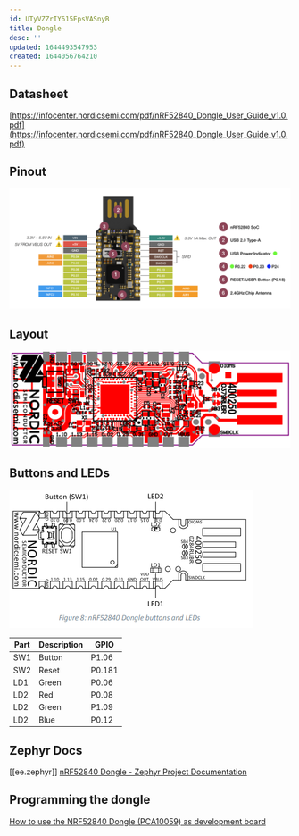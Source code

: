 ```yaml
---
id: UTyVZZrIY615EpsVASnyB
title: Dongle
desc: ''
updated: 1644493547953
created: 1644056764210
---
```


## Datasheet

[https://infocenter.nordicsemi.com/pdf/nRF52840_Dongle_User_Guide_v1.0.pdf](https://infocenter.nordicsemi.com/pdf/nRF52840_Dongle_User_Guide_v1.0.pdf)

## Pinout

![](assets/images/2022-02-05-20-26-18.png)

## Layout

![](assets/images/2022-02-10-21-40-45.png)

## Buttons and LEDs

![](assets/images/2022-02-10-21-33-13.png)


| Part | Description | GPIO |
| ---- | ----------- | ---- |
| SW1 | Button | P1.06 |
| SW2 | Reset | P0.181 |
| LD1 | Green | P0.06 |
| LD2 | Red | P0.08 |
| LD2 | Green | P1.09 |
| LD2 | Blue | P0.12 |


## Zephyr Docs


[[ee.zephyr]]
[nRF52840 Dongle - Zephyr Project Documentation](https://developer.nordicsemi.com/nRF_Connect_SDK/doc/latest/zephyr/boards/arm/nrf52840dongle_nrf52840/doc/index.html)

## Programming the dongle

[How to use the NRF52840 Dongle (PCA10059) as development board](https://jimmywongiot.com/2019/10/25/how-to-use-the-nrf52840-dongle-pca10059-as-development-board/)